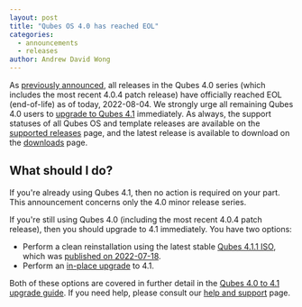 ```yaml
---
layout: post
title: "Qubes OS 4.0 has reached EOL"
categories:
  - announcements
  - releases
author: Andrew David Wong
---
```


As [previously announced](/news/2022/07/04/qubes-os-4-0-eol-on-2022-08-04/), all releases in the Qubes 4.0 series (which includes the most recent 4.0.4 patch release) have officially reached EOL (end-of-life) as of today, 2022-08-04. We strongly urge all remaining Qubes 4.0 users to [upgrade to Qubes 4.1](/doc/upgrade/4.1/) immediately. As always, the support statuses of all Qubes OS and template releases are available on the [supported releases](/doc/supported-releases/) page, and the latest release is available to download on the [downloads](/downloads/) page.


## What should I do?

If you're already using Qubes 4.1, then no action is required on your part. This announcement concerns only the 4.0 minor release series.

If you're still using Qubes 4.0 (including the most recent 4.0.4 patch release), then you should upgrade to 4.1 immediately. You have two options:

- Perform a clean reinstallation using the latest stable [Qubes 4.1.1 ISO](/downloads/#qubes-release-4-1-1), which was [published on 2022-07-18](/news/2022/07/18/qubes-4-1-1/).
- Perform an [in-place upgrade](/doc/upgrade/4.1/#in-place-upgrade) to 4.1.

Both of these options are covered in further detail in the [Qubes 4.0 to 4.1 upgrade guide](/doc/upgrade/4.1/). If you need help, please consult our [help and support](/support/) page.
